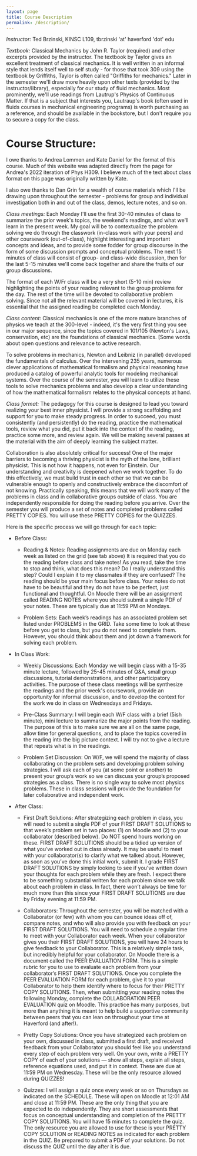 ```yaml
---
layout: page
title: Course Description 
permalink: /description/
---
```


*Instructor:*  Ted Brzinski, KINSC L109, tbrzinski 'at' haverford 'dot' edu

*Textbook:*  Classical Mechanics by John R. Taylor (required) and other excerpts provided by the instructor. The textbook by Taylor gives an excellent treatment of classical mechanics. It is well written in an informal style that lends itself well to self study - for those that took 309 using the textbook by Griffiths, Taylor is often called "Griffiths for mechanics." Later in the semester we'll draw more heavily upon other texts (provided by the instructor/library), especially for our study of fluid mechanics. Most prominently, we'll use readings from Lautrup's Physics of Continuous Matter. If that is a subject that interests you, Lautraup's book (often used in fluids courses in mechanical engineering programs) is worth purchasing as a reference, and should be available in the bookstore, but I don't require you to secure a copy for the class.

# Course Structure:
I owe thanks to Andrea Lommen and Kate Daniel for the format of this course. Much of this website was adapted directly from the page for Andrea's 2022 iteration of Phys H309. I believe much of the text about class format on this page was originally written by Kate.

I also owe thanks to Dan Grin for a wealth of course materials which I'll be drawing upon throughout the semester - problems for group and individual investigation both in and out of the class, demos, lecture notes, and so on.

*Class meetings:*
Each Monday I'll use the first 30-40 minutes of class to summarize the prior week's topics, the weekend's readings, and what we'll learn in the present week.  My goal will be to contextualize the problem solving we do through the classwork (in-class work with your peers) and other coursework (out-of-class), highlight interesting and important concepts and ideas, and to provide some fodder for group discourse in the form of some discussion prompts and conceptual problems.  The next 15 minutes of class will consist of group- and class-wide discussion, then for the last 5-15 minutes we'll come back together and share the fruits of our group discussions.

The format of each W/Fr class will be a very short (5-10 min) review highlighting the points of your reading relevant to the group problems for the day. The rest of the time will be devoted to collaborative problem solving. Since not all the relevant material will be covered in lectures, it is essential that the assigned reading be completed each Monday.

*Class content:*
Classical mechanics is one of the more mature branches of physics we teach at the 300-level - indeed, it's the very first thing you see in our major sequence, since the topics covered in 101/105 (Newton's Laws, conservation, etc) are the foundations of classical mechanics. [Some words about open questions and relevance to active research.

To solve problems in mechanics, Newton and Leibniz (in parallel) developed the fundamentals of calculus.
Over the intervening 235 years, numerous clever applications of mathematical formalism and physical reasoning have produced a catalog of powerful analytic tools for modeling mechanical systems.
Over the course of the semester, you will learn to utilize these tools to solve mechanics problems and also develop a clear understanding of how the mathematical formalism relates to the physical concepts at hand.

*Class format:*
The pedagogy for this course is designed to lead you toward realizing your best inner
physicist. I will provide a strong scaffolding and support for you to make steady progress.
In order to succeed, you must consistently (and persistently) do the reading, practice the
mathematical tools, review what you did, put it back into the context of the reading,
practice some more, and review again. We will be making several passes at the material
with the aim of deeply learning the subject matter.

Collaboration is also absolutely critical for success! One of the major barriers to
becoming a thriving physicist is the myth of the lone, brilliant physicist. This is not how it
happens, not even for Einstein. Our understanding and creativity is deepened when we
work together. To do this effectively, we must build trust in each other so that we can be
vulnerable enough to openly and constructively embrace the discomfort of not knowing.
Practically speaking, this means that we will work many of the problems in class and in
collaborative groups outside of class. You are independently responsible for doing the
reading before you arrive. Over the semester you will produce a set of notes and
completed problems called PRETTY COPIES. You will use these PRETTY COPIES for the
QUIZZES. 

Here is the specific process we will go through for each topic:

 - Before Class:

      - Reading & Notes: Reading assignments are due on Monday each week as listed on the grid (see tab above)
It is required that you do the reading before class and take notes! As you read, take the time to stop and think, what does this mean? Do I really understand this step? Could I explain it to my classmates if they are confused? The reading should be your main focus before class. Your notes do not have to be beautiful and they do not have to be perfect, just functional and thoughtful. On Moodle there will be an assignment called READING NOTES where you should submit a single PDF of your notes. These are typically due at 11:59 PM on Mondays.

      - Problem Sets: Each week’s readings has an associated problem set listed under PROBLEMS in the GRID. Take some time to look at these before you get to class, but you do not need to complete them. However, you should think about them and jot down a framework for solving each problem.

 - In Class Work:

      - Weekly Discussions: Each Monday we will begin class with a 15-35 minute lecture, followed by 25-45 minutes of Q&A, small group discussions, tutorial demonstrations, and other participatory activities. The purpose of these class meetings will be synthesize the readings and the prior week's coursework, provide an opportunity for informal discussion, and to develop the context for the work we do in class on Wednesdays and Fridays.


      - Pre-Class Summary: I will begin each W/F class with a brief (5ish minute), mini lecture to summarize the major points from the reading. The purpose of this is to make sure we are all on the same page, allow time for general questions, and to place the topics covered in the reading into the big picture context. I will try not to give a lecture that repeats what is in the readings.

      - Problem Set Discussion: On W/F, we will spend the majority of class collaborating on the problem sets and developing problem solving strategies. I will ask each of you (at some point or another) to present your group’s work so we can discuss your group’s proposed strategies as a class. There is no single way to solve most physics problems. These in class sessions will provide the foundation for later collaborative and independent work.

 - After Class:

      - First Draft Solutions: After strategizing each problem in class, you will need to submit a single PDF of your FIRST DRAFT SOLUTIONS to that week’s problem set in two places: (1) on Moodle and (2) to your collaborator (described below). Do NOT spend hours working on these. FIRST DRAFT SOLUTIONS should be a tidied up version of what you’ve worked out in class already. It may be useful to meet with your collaborator(s) to clarify what we talked about. However, as soon as you’ve done this initial work, submit it. I grade FIRST DRAFT SOLUTIONS by simply looking to see if you’ve written down your thoughts for each problem while they are fresh. I expect there to be something substantial written for each problem since we talk about each problem in class. In fact, there won’t always be time for much more than this since your FIRST DRAFT SOLUTIONS are due by Friday evening at 11:59 PM.

      - Collaborators: Throughout the semester, you will be matched with a Collaborator (or few) with whom you can bounce ideas off of, compare notes, and who will also provide you with feedback on your FIRST DRAFT SOLUTIONS. You will need to schedule a regular time to meet with your Collaborator each week. When your collaborator gives you their FIRST DRAFT SOLUTIONS, you will have 24 hours to give feedback to your Collaborator. This is a relatively simple task, but incredibly helpful for your collaborator. On Moodle there is a document called the PEER EVALUATION FORM. This is a simple rubric for you to use to evaluate each problem from your collaborator’s FIRST DRAFT SOLUTIONS. Once you complete the PEER EVALUATION FORM for each problem, give it to your Collaborator to help them identify where to focus for their PRETTY COPY SOLUTIONS. Then, when submitting your reading notes the following Monday, complete the COLLABORATION PEER EVALUATION quiz on Moodle. This practice has many purposes, but more than anything it is meant to help build a supportive community between peers that you can lean on throughout your time at Haverford (and after!). 

      - Pretty Copy Solutions: Once you have strategized each problem on your own, discussed in class, submitted a first draft, and received feedback from your Collaborator you should feel like you understand every step of each problem very well. On your own, write a PRETTY COPY of each of your solutions — show all steps, explain all steps, reference equations used, and put it in context. These are due at 11:59 PM on Wednesday. These will be the only resource allowed during QUIZZES!

      - Quizzes: I will assign a quiz once every week or so on Thursdays as indicated on the SCHEDULE. These will open on Moodle at 12:01 AM and close at 11:59 PM. These are the only thing that you are expected to do independently. They are short assessments that focus on conceptual understanding and completion of the PRETTY COPY SOLUTIONS. You will have 15 minutes to complete the quiz. The only resource you are allowed to use for these is your PRETTY COPY SOLUTION or READING NOTES as indicated for each problem in the QUIZ. Be prepared to submit a PDF of your solutions. Do not discuss the QUIZ until the day after it is due.
